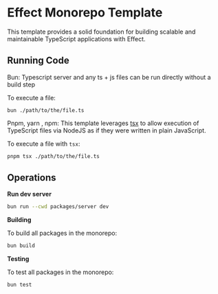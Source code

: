 # Effect Monorepo Template

This template provides a solid foundation for building scalable and maintainable TypeScript applications with Effect. 

## Running Code

Bun: Typescript server and any ts + js files can be run directly without a build step  

To execute a file: 

```shr
bun ./path/to/the/file.ts
```

Pnpm, yarn , npm:
This template leverages [tsx](https://tsx.is) to allow execution of TypeScript files via NodeJS as if they were written in plain JavaScript.

To execute a file with `tsx`:

```sh
pnpm tsx ./path/to/the/file.ts
```

## Operations

**Run dev server**
```sh
bun run --cwd packages/server dev
```

**Building**

To build all packages in the monorepo:

```sh
bun build
```

**Testing**

To test all packages in the monorepo:

```sh
bun test
```

